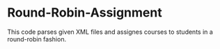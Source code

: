 # Round-Robin-Assignment

This code parses given XML files and assignes courses to students in a round-robin fashion.
